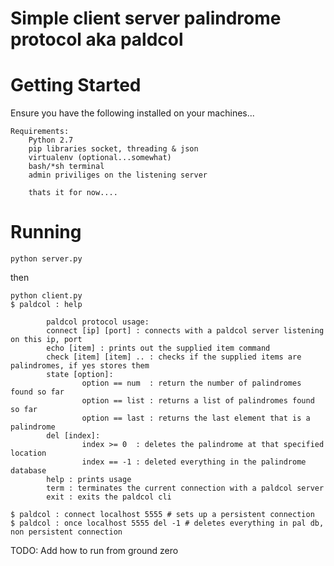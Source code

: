 # Simple client server palindrome protocol aka paldcol

# Getting Started

  Ensure you have the following installed on your machines...
  
    Requirements:
        Python 2.7
        pip libraries socket, threading & json
        virtualenv (optional...somewhat)
        bash/*sh terminal
        admin priviliges on the listening server
        
        thats it for now....
        
# Running

    python server.py
    
then

    python client.py
    $ paldcol : help
    
            paldcol protocol usage:
            connect [ip] [port] : connects with a paldcol server listening on this ip, port
            echo [item] : prints out the supplied item command
            check [item] [item] .. : checks if the supplied items are palindromes, if yes stores them
            state [option]:
                    option == num  : return the number of palindromes found so far
                    option == list : returns a list of palindromes found so far
                    option == last : returns the last element that is a palindrome
            del [index]:
                    index >= 0  : deletes the palindrome at that specified location
                    index == -1 : deleted everything in the palindrome database
            help : prints usage
            term : terminates the current connection with a paldcol server
            exit : exits the paldcol cli
            
    $ paldcol : connect localhost 5555 # sets up a persistent connection 
    $ paldcol : once localhost 5555 del -1 # deletes everything in pal db, non persistent connection
    
TODO:
Add how to run from ground zero
